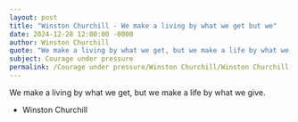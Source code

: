 ```yaml
---
layout: post
title: "Winston Churchill - We make a living by what we get but we"
date: 2024-12-28 12:00:00 -0000
author: Winston Churchill
quote: "We make a living by what we get, but we make a life by what we give."
subject: Courage under pressure
permalink: /Courage under pressure/Winston Churchill/Winston Churchill - We make a living by what we get but we
---
```


We make a living by what we get, but we make a life by what we give.

- Winston Churchill
